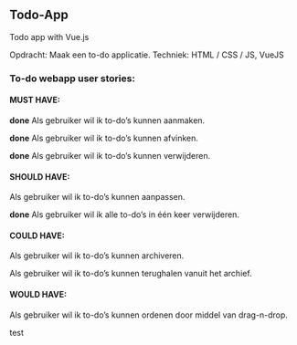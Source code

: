 ## Todo-App
Todo app with Vue.js

Opdracht: Maak een to-do applicatie.
Techniek: HTML / CSS / JS, VueJS

### To-do webapp user stories:

#### MUST HAVE:
__done__ Als gebruiker wil ik to-do’s kunnen aanmaken.

__done__ Als gebruiker wil ik to-do’s kunnen afvinken.

__done__ Als gebruiker wil ik to-do’s kunnen verwijderen.


#### SHOULD HAVE:
Als gebruiker wil ik to-do’s kunnen aanpassen.

__done__ Als gebruiker wil ik alle to-do’s in één keer verwijderen.

#### COULD HAVE:
Als gebruiker wil ik to-do’s kunnen archiveren.

Als gebruiker wil ik to-do’s kunnen terughalen vanuit het archief.

#### WOULD HAVE:
Als gebruiker wil ik to-do’s kunnen ordenen door middel van drag-n-drop.

test
